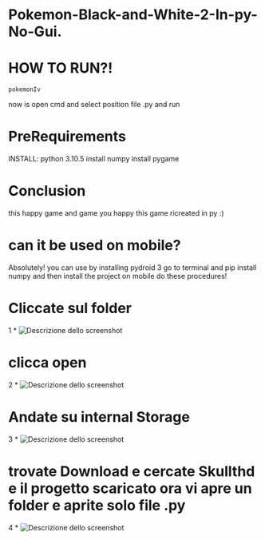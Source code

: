 # Pokemon-Black-and-White-2-In-py-No-Gui.

# HOW TO RUN?!
```
pokemonIv
```
now is open cmd and select position file .py and run 

# PreRequirements 
INSTALL: python 3.10.5 install numpy install pygame 

# Conclusion 
this happy game and game you happy this game ricreated in py :)

# can it be used on mobile?
Absolutely! you can use by installing pydroid 3 go to terminal and pip install numpy and then install the project on mobile do these procedures!
# Cliccate sul folder
1 * ![Descrizione dello screenshot](screenshot/screen1.jpg)

# clicca open
2 * ![Descrizione dello screenshot](screenshot/screen2.jpg)



# Andate su internal Storage 
3 * ![Descrizione dello screenshot](screenshot/screen3.jpg)



# trovate Download e cercate Skullthd e il progetto scaricato ora vi apre un folder e aprite solo file .py

4 * ![Descrizione dello screenshot](screenshot/screen4.jpg)


